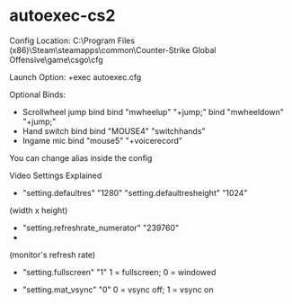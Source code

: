 # autoexec-cs2

Config Location: C:\Program Files (x86)\Steam\steamapps\common\Counter-Strike Global Offensive\game\csgo\cfg

Launch Option: +exec autoexec.cfg

Optional Binds:
- Scrollwheel jump bind
bind "mwheelup" "+jump;" 
bind "mwheeldown" "+jump;"
- Hand switch bind
bind "MOUSE4" "switchhands"
- Ingame mic
bind "mouse5" "+voicerecord"

You can change alias inside the config

Video Settings Explained
- "setting.defaultres"		"1280"
	"setting.defaultresheight"		"1024"

(width x height)

- "setting.refreshrate_numerator"		"239760"
- 
(monitor's refresh rate)

- "setting.fullscreen"		"1"
1 = fullscreen; 0 = windowed
  
- "setting.mat_vsync"		"0"
0 = vsync off; 1 = vsync on

